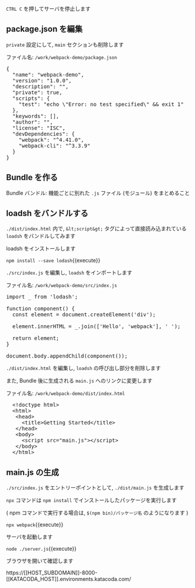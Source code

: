 `CTRL C` を押してサーバを停止します

## package.json を編集

`private` 設定にして, `main` セクションも削除します

ファイル名: `/work/webpack-demo/package.json`

<pre class="file" data-filename="/work/webpack-demo/package.json" data-target="replace">
{
  "name": "webpack-demo",
  "version": "1.0.0",
  "description": "",
  "private": true,
  "scripts": {
    "test": "echo \"Error: no test specified\" && exit 1"
  },
  "keywords": [],
  "author": "",
  "license": "ISC",
  "devDependencies": {
    "webpack": "^4.41.0",
    "webpack-cli": "^3.3.9"
  }
}
</pre>

## Bundle を作る

Bundle バンドル: 機能ごとに別れた `.js` ファイル (モジュール) をまとめること

## loadsh をバンドルする

`./dist/index.html` 内で, `&lt;script&gt;` タグによって直接読み込まれている `loadsh` をバンドルしてみます

loadsh をインストールします

`npm install --save lodash`{{execute}}

`./src/index.js` を編集し, `loadsh` をインポートします

ファイル名: `/work/webpack-demo/src/index.js`

<pre class="file" data-filename="/work/webpack-demo/src/index.js" data-target="replace">
import _ from 'lodash';

function component() {
  const element = document.createElement('div');

  element.innerHTML = _.join(['Hello', 'webpack'], ' ');

  return element;
}

document.body.appendChild(component());
</pre>

`./dist/index.html` を編集し, `loadsh` の呼び出し部分を削除します

また, Bundle 後に生成される `main.js` へのリンクに変更します

ファイル名: `/work/webpack-demo/dist/index.html`

<pre class="file" data-filename="/work/webpack-demo/dist/index.html" data-target="replace">
  &lt;!doctype html&gt;
  &lt;html&gt;
   &lt;head&gt;
     &lt;title&gt;Getting Started&lt;/title&gt;
   &lt;/head&gt;
   &lt;body&gt;
     &lt;script src="main.js"&gt;&lt;/script&gt;
   &lt;/body&gt;
  &lt;/html&gt;
</pre>

## main.js の生成

`./src/index.js` をエントリーポイントとして, `./dist/main.js` を生成します

`npx` コマンドは `npm install` でインストールしたパッケージを実行します

( npm コマンドで実行する場合は, `$(npm bin)/パッケージ名` のようになります )

`npx webpack`{{execute}}


サーバを起動します

`node ./server.js`{{execute}}

ブラウザを開いて確認します

https://[[HOST_SUBDOMAIN]]-8000-[[KATACODA_HOST]].environments.katacoda.com/
